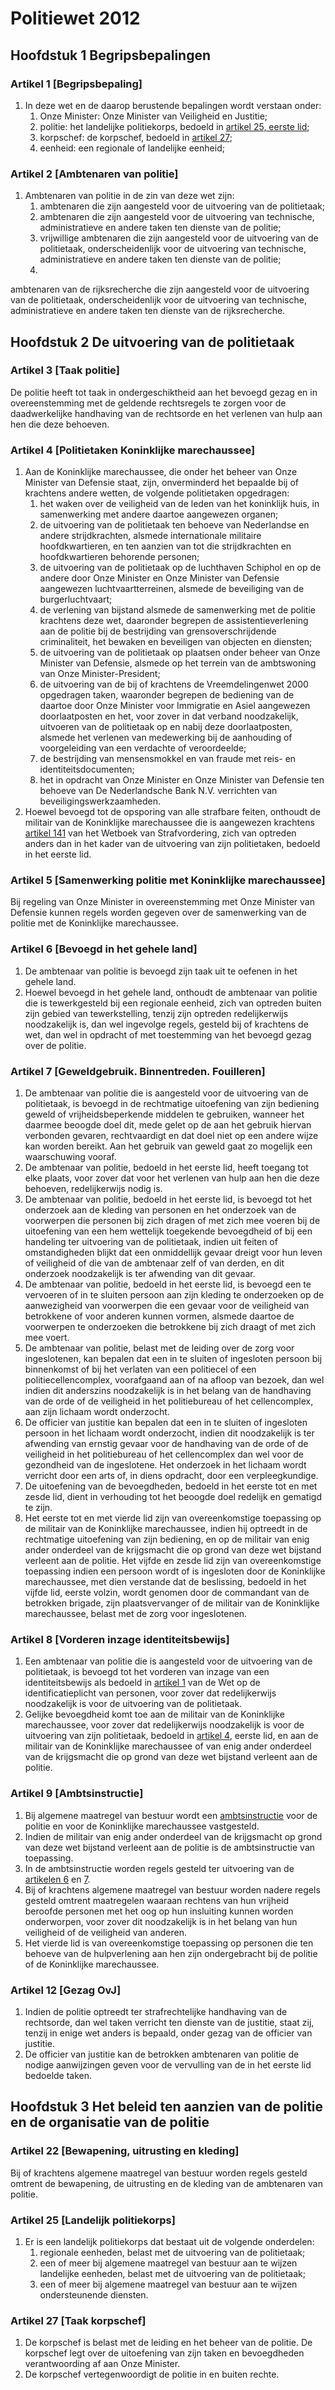 # Politiewet 2012
## Hoofdstuk 1 Begripsbepalingen
### Artikel 1 [Begripsbepaling]
1. In deze wet en de daarop berustende bepalingen wordt verstaan onder:
    1. Onze Minister: Onze Minister van Veiligheid en Justitie;
    2. politie: het landelijke politiekorps, bedoeld in [artikel 25, eerste lid](#artikel-25-landelijk-politiekorps);
    3. korpschef: de korpschef, bedoeld in [artikel 27](#artikel-27-taak-korpschef);
    4. eenheid: een regionale of landelijke eenheid;

### Artikel 2 [Ambtenaren van politie]
1. Ambtenaren van politie in de zin van deze wet zijn:
    1. ambtenaren die zijn aangesteld voor de uitvoering van de politietaak;
    2. ambtenaren die zijn aangesteld voor de uitvoering van technische, administratieve en andere taken ten dienste van de politie;
    3. vrijwillige ambtenaren die zijn aangesteld voor de uitvoering van de politietaak, onderscheidenlijk voor de uitvoering van technische, administratieve en andere taken ten dienste van de politie;
    4. 
ambtenaren van de rijksrecherche die zijn aangesteld voor de uitvoering van de politietaak, onderscheidenlijk voor de uitvoering van technische, administratieve en andere taken ten dienste van de rijksrecherche.

## Hoofdstuk 2 De uitvoering van de politietaak
### Artikel 3 [Taak politie]
De politie heeft tot taak in ondergeschiktheid aan het bevoegd gezag en in overeenstemming met de geldende rechtsregels te zorgen voor de daadwerkelijke handhaving van de rechtsorde en het verlenen van hulp aan hen die deze behoeven.

### Artikel 4 [Politietaken Koninklijke marechaussee]
1. Aan de Koninklijke marechaussee, die onder het beheer van Onze Minister van Defensie staat, zijn, onverminderd het bepaalde bij of krachtens andere wetten, de volgende politietaken opgedragen:
    1. het waken over de veiligheid van de leden van het koninklijk huis, in samenwerking met andere daartoe aangewezen organen;
    2. de uitvoering van de politietaak ten behoeve van Nederlandse en andere strijdkrachten, alsmede internationale militaire hoofdkwartieren, en ten aanzien van tot die strijdkrachten en hoofdkwartieren behorende personen;
    3. de uitvoering van de politietaak op de luchthaven Schiphol en op de andere door Onze Minister en Onze Minister van Defensie aangewezen luchtvaartterreinen, alsmede de beveiliging van de burgerluchtvaart;
    4. de verlening van bijstand alsmede de samenwerking met de politie krachtens deze wet, daaronder begrepen de assistentieverlening aan de politie bij de bestrijding van grensoverschrijdende criminaliteit, het bewaken en beveiligen van objecten en diensten;
    5. de uitvoering van de politietaak op plaatsen onder beheer van Onze Minister van Defensie, alsmede op het terrein van de ambtswoning van Onze Minister-President;
    6. de uitvoering van de bij of krachtens de Vreemdelingenwet 2000 opgedragen taken, waaronder begrepen de bediening van de daartoe door Onze Minister voor Immigratie en Asiel aangewezen doorlaatposten en het, voor zover in dat verband noodzakelijk, uitvoeren van de politietaak op en nabij deze doorlaatposten, alsmede het verlenen van medewerking bij de aanhouding of voorgeleiding van een verdachte of veroordeelde;
    7. de bestrijding van mensensmokkel en van fraude met reis- en identiteitsdocumenten;
    8. het in opdracht van Onze Minister en Onze Minister van Defensie ten behoeve van De Nederlandsche Bank N.V. verrichten van beveiligingswerkzaamheden.
2. Hoewel bevoegd tot de opsporing van alle strafbare feiten, onthoudt de militair van de Koninklijke marechaussee die is aangewezen krachtens [artikel 141](wetboek-van-strafvordering.md#artikel-141-algemene-opsporingsbevoegdheid) van het Wetboek van Strafvordering, zich van optreden anders dan in het kader van de uitvoering van zijn politietaken, bedoeld in het eerste lid.

### Artikel 5 [Samenwerking politie met Koninklijke marechaussee]
Bij regeling van Onze Minister in overeenstemming met Onze Minister van Defensie kunnen regels worden gegeven over de samenwerking van de politie met de Koninklijke marechaussee.

### Artikel 6 [Bevoegd in het gehele land]
1. De ambtenaar van politie is bevoegd zijn taak uit te oefenen in het gehele land.
2. Hoewel bevoegd in het gehele land, onthoudt de ambtenaar van politie die is tewerkgesteld bij een regionale eenheid, zich van optreden buiten zijn gebied van tewerkstelling, tenzij zijn optreden redelijkerwijs noodzakelijk is, dan wel ingevolge regels, gesteld bij of krachtens de wet, dan wel in opdracht of met toestemming van het bevoegd gezag over de politie.

### Artikel 7 [Geweldgebruik. Binnentreden. Fouilleren]
1. De ambtenaar van politie die is aangesteld voor de uitvoering van de politietaak, is bevoegd in de rechtmatige uitoefening van zijn bediening geweld of vrijheidsbeperkende middelen te gebruiken, wanneer het daarmee beoogde doel dit, mede gelet op de aan het gebruik hiervan verbonden gevaren, rechtvaardigt en dat doel niet op een andere wijze kan worden bereikt. Aan het gebruik van geweld gaat zo mogelijk een waarschuwing vooraf.
2. De ambtenaar van politie, bedoeld in het eerste lid, heeft toegang tot elke plaats, voor zover dat voor het verlenen van hulp aan hen die deze behoeven, redelijkerwijs nodig is.
3. De ambtenaar van politie, bedoeld in het eerste lid, is bevoegd tot het onderzoek aan de kleding van personen en het onderzoek van de voorwerpen die personen bij zich dragen of met zich mee voeren bij de uitoefening van een hem wettelijk toegekende bevoegdheid of bij een handeling ter uitvoering van de politietaak, indien uit feiten of omstandigheden blijkt dat een onmiddellijk gevaar dreigt voor hun leven of veiligheid of die van de ambtenaar zelf of van derden, en dit onderzoek noodzakelijk is ter afwending van dit gevaar.
4. De ambtenaar van politie, bedoeld in het eerste lid, is bevoegd een te vervoeren of in te sluiten persoon aan zijn kleding te onderzoeken op de aanwezigheid van voorwerpen die een gevaar voor de veiligheid van betrokkene of voor anderen kunnen vormen, alsmede daartoe de voorwerpen te onderzoeken die betrokkene bij zich draagt of met zich mee voert.
5. De ambtenaar van politie, belast met de leiding over de zorg voor ingeslotenen, kan bepalen dat een in te sluiten of ingesloten persoon bij binnenkomst of bij het verlaten van een politiecel of een politiecellencomplex, voorafgaand aan of na afloop van bezoek, dan wel indien dit anderszins noodzakelijk is in het belang van de handhaving van de orde of de veiligheid in het politiebureau of het cellencomplex, aan zijn lichaam wordt onderzocht.
6. De officier van justitie kan bepalen dat een in te sluiten of ingesloten persoon in het lichaam wordt onderzocht, indien dit noodzakelijk is ter afwending van ernstig gevaar voor de handhaving van de orde of de veiligheid in het politiebureau of het cellencomplex dan wel voor de gezondheid van de ingeslotene. Het onderzoek in het lichaam wordt verricht door een arts of, in diens opdracht, door een verpleegkundige.
7. De uitoefening van de bevoegdheden, bedoeld in het eerste tot en met zesde lid, dient in verhouding tot het beoogde doel redelijk en gematigd te zijn.
8. Het eerste tot en met vierde lid zijn van overeenkomstige toepassing op de militair van de Koninklijke marechaussee, indien hij optreedt in de rechtmatige uitoefening van zijn bediening, en op de militair van enig ander onderdeel van de krijgsmacht die op grond van deze wet bijstand verleent aan de politie. Het vijfde en zesde lid zijn van overeenkomstige toepassing indien een persoon wordt of is ingesloten door de Koninklijke marechaussee, met dien verstande dat de beslissing, bedoeld in het vijfde lid, eerste volzin, wordt genomen door de commandant van de betrokken brigade, zijn plaatsvervanger of de militair van de Koninklijke marechaussee, belast met de zorg voor ingeslotenen.

### Artikel 8 [Vorderen inzage identiteitsbewijs]
1. Een ambtenaar van politie die is aangesteld voor de uitvoering van de politietaak, is bevoegd tot het vorderen van inzage van een identiteitsbewijs als bedoeld in [artikel 1](wet-op-de-identificatieplicht#artikel-1) van de Wet op de identificatieplicht van personen, voor zover dat redelijkerwijs noodzakelijk is voor de uitvoering van de politietaak.
2. Gelijke bevoegdheid komt toe aan de militair van de Koninklijke marechaussee, voor zover dat redelijkerwijs noodzakelijk is voor de uitvoering van zijn politietaak, bedoeld in [artikel 4](#artikel-4-politietaken-koninklijke-marechaussee), eerste lid, en aan de militair van de Koninklijke marechaussee of van enig ander onderdeel van de krijgsmacht die op grond van deze wet bijstand verleent aan de politie.

### Artikel 9 [Ambtsinstructie]
1. Bij algemene maatregel van bestuur wordt een [ambtsinstructie](ambtsinstructie.md) voor de politie en voor de Koninklijke marechaussee vastgesteld.
2. Indien de militair van enig ander onderdeel van de krijgsmacht op grond van deze wet bijstand verleent aan de politie is de ambtsinstructie van toepassing.
3. In de ambtsinstructie worden regels gesteld ter uitvoering van de [artikelen 6](#artikel-6-bevoegd-in-het-gehele-land) en [7](#artikel-7-geweldgebruik-binnentreden-fouilleren).
4. Bij of krachtens algemene maatregel van bestuur worden nadere regels gesteld omtrent maatregelen waaraan rechtens van hun vrijheid beroofde personen met het oog op hun insluiting kunnen worden onderworpen, voor zover dit noodzakelijk is in het belang van hun veiligheid of de veiligheid van anderen.
5. Het vierde lid is van overeenkomstige toepassing op personen die ten behoeve van de hulpverlening aan hen zijn ondergebracht bij de politie of de Koninklijke marechaussee.

### Artikel 12 [Gezag OvJ]
1. Indien de politie optreedt ter strafrechtelijke handhaving van de rechtsorde, dan wel taken verricht ten dienste van de justitie, staat zij, tenzij in enige wet anders is bepaald, onder gezag van de officier van justitie.
2. De officier van justitie kan de betrokken ambtenaren van politie de nodige aanwijzingen geven voor de vervulling van de in het eerste lid bedoelde taken.

## Hoofdstuk 3 Het beleid ten aanzien van de politie en de organisatie van de politie
### Artikel 22 [Bewapening, uitrusting en kleding]
Bij of krachtens algemene maatregel van bestuur worden regels gesteld omtrent de bewapening, de uitrusting en de kleding van de ambtenaren van politie.

### Artikel 25 [Landelijk politiekorps]
1. Er is een landelijk politiekorps dat bestaat uit de volgende onderdelen:
    1. regionale eenheden, belast met de uitvoering van de politietaak;
    2. een of meer bij algemene maatregel van bestuur aan te wijzen landelijke eenheden, belast met de uitvoering van de politietaak;
    3. een of meer bij algemene maatregel van bestuur aan te wijzen ondersteunende diensten.

### Artikel 27 [Taak korpschef]
1. De korpschef is belast met de leiding en het beheer van de politie. De korpschef legt over de uitoefening van zijn taken en bevoegdheden verantwoording af aan Onze Minister.
2. De korpschef vertegenwoordigt de politie in en buiten rechte.